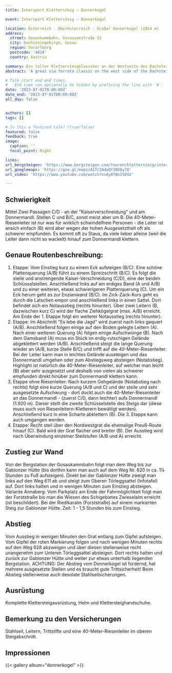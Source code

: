 ```yaml
---
title: Intersport Klettersteig – Donnerkogel

event: Intersport Klettersteig – Donnerkogel

location: Österreich - Oberösterreich - Großer Donnerkogel (2054 m)
address:
  street: Gosaukammbahn, Gosauseestraße 52
  city: Dachsteingebirge, Gosau
  region: Vorarlberg
  postcode: '4824'
  country: Austria

summary: Ein toller Klettersteigklassiker an der Westseite des Dachsteins - Highlight ist eine 40-Meter-Riesenleiter auf der man eine tiefe Schlucht überquert. In vier sehr unterschiedlichen Etappen klettert man am Intersport Klettersteig auf den Großen Donnerkogel. Bei diesem Eisenweg handelt es sich um eines der umstrittensten Klettersteigprojekte in Österreich. Gesamt kommt man auf ein ansprechendes - und bei Benutzung der Riesenleiter auf ein gewaltig ausgesetztes - Klettersteigabenteuer mit fantastischem Dachsteinblick.
abstract: 'A great via ferrata classic on the west side of the Dachstein - highlight is a 40-meter giant ladder on which you cross a deep gorge. In four very different stages, you climb the Intersport via ferrata on the Großer Donnerkogel. This iron route is one of the most controversial via ferrata projects in Austria. Overall, you get an appealing - and when using the giant ladder on a hugely exposed - via ferrata adventure with fantastic Dachstein views.'

# Talk start and end times.
#   End time can optionally be hidden by prefixing the line with `#`.
date: '2023-07-01T0:00:00Z'
date_end: '2023-07-01T00:00:00Z'
all_day: false


authors: []
tags: []

# Is this a featured talk? (true/false)
featured: false
feedback: true
image:
  caption: ''
  focal_point: Right

links:
url_bergsteigen: 'https://www.bergsteigen.com/touren/klettersteig/intersport-klettersteig-donnerkogel/'
url_googlemaps: 'https://goo.gl/maps/A1TC2AdoQY1DXDy78'
url_video: 'https://www.youtube.com/watch?v=Ay8fQnIS6SU'

---
```

## Schwierigkeit

Mittel
Zwei Passagen C/D - an der "Kaiserverschneidung" und am Donnermandl. Stellen C und B/C, sonst meist aber um B.
Die 40-Meter-Riesenleiter ist nur was für wirklich schwindelfreie Personen - die Leiter ist ansich einfach (B) wird aber wegen der hohen Ausgesetztheit oft als schwerer empfunden. Es kommt oft zu Staus, da viele lieber alleine (weil die Leiter dann nicht so wackelt) hinauf zum Donnermandl klettern.

## Genaue Routenbeschreibung:

1. Etappe: Vom Einstieg kurz zu einem Eck aufsteigen (B/C). Eine schöne Plattenquerung (A/B) führt zu einem Spreizschritt (B/C). Es folgt die steile und anstrengende Kaiser-Verschneidung (C/D), eine der beiden Schlüsselstellen. Anschließend links auf ein erdiges Band (A und A/B) und zu einer weiteren, etwas schwierigeren Plattenquerung (C). Um ein Eck herum geht es zur Enzianwand (B/C). Im Zick-Zack-Kurs geht es durch die Latschen empor und anschließend links in einen Sattel. Dort befindet sich ein Notausstieg (rechts hinunter). Über zwei Leitern (B, dazwischen kurz C) wird der flache Ziehkögelgrat (max. A/B) erreicht. Am Ende der 1. Etappe folgt ein weiterer Notausstieg (rechts hinunter).
2. Etappe: Im Abschnitt "Es lebe die Jagd" wird zuerst nach links gequert (A/B). Anschließend folgen einige auf den Boden gelegte Leitern (A). Nach einer weiteren Querung (A) folgen einige Aufschwünge (B). Nach dem Gamsband (A) muss ein Stück im erdig-rutschigen Gelände abgeklettert werden (A/B). Anschließend steigt die lange Querung wieder an (A/B, kurze Stelle B/C) und trifft auf die 40-Meter-Riesenleiter. Bei der Leiter kann man in leichtes Gelände aussteigen und das Donnermandl umgehen oder zum Abstiegsweg absteigen (Notabstieg). Highlight ist natürlich die 40-Meter-Riesenleiter, auf welcher man leicht (B) aber sehr ausgesetzt und deshalb von vielen als schwerer empfunden direkt hinüber zum Donnermandl klettern kann.
3. Etappe ohne Riesenleiter: Nach kurzem Gehgelände (Notabstieg nach rechts) folgt eine kurze Querung (A/B und C) und der steile und sehr ausgesetzte Aufschwung - dort dockt auch die 40-Meter-Riesenleiter an das Donnermandl - (zuerst C/D, dann leichter) aufs Donnermandl (1.920 m). Dieser stellt die zweite Schlüsselstelle des Steigs dar (diese muss auch von Riesenleitern-Kletterern bewältigt werden). Anschließend kurz in eine Scharte abklettern (B). Die 3. Etappe kann auch umgangen werden.
4. Etappe: Recht steil über den Nordwestgrat die ehemalige Preuß-Route hinauf (C). Bald wird der Grat flacher und breiter (B). Der Ausstieg wird nach Überwindung einzelner Steilstufen (A/B und A) erreicht.

## Zustieg zur Wand
Von der Bergstation der Gosaukammbahn folgt man dem Weg bis zur Gablonzer Hütte (bis dorthin kann man auch auf dem Weg Nr. 620 in ca. 1¼ Stunden  zu Fuß aufsteigen). Direkt bei der Gablonzer Hütte zweigt man links auf den Weg 611 ab und steigt zum Oberen Törleggsattel (Infotafel) auf. Dort links halten und in wenigen Minuten zum Einstieg absteigen. 
Variante Annaberg: Vom Parkplatz am Ende der Fahrmöglichkeit folgt man der Forststraße bis man die Wiesen des Schigebietes Zwieselalm erreicht (ist beschildert). Bei der Riedlkaralm (Forststraße) auf einem markierten Steig zur Gablonzer Hütte. Zeit: 1 - 1,5 Stunden bis zum Einstieg.

## Abstieg
Vom Ausstieg in wenigen Minuten den Grat entlang zum Gipfel aufsteigen. Vom Gipfel der roten Markierung folgen und nach wenigen Minuten rechts auf den Weg 628 abzweigen und über diesen stellenweise recht unangenehm zum Unteren Törleggsattel absteigen. Dort rechts halten und zurück zur Gablonzer Hütte und weiter zur etwas unterhalb liegenden Bergstation.
ACHTUNG: Der Abstieg vom Donnerkogel ist fordernd, hat mehrere ausgesetzte Stellen und es braucht gute Trittsicherheit! Beim Abstieg stellenweise auch desolate Stahlseilsicherungen.

## Ausrüstung

Komplette Klettersteigausrüstung, Helm und Klettersteighandschuhe.

## Bemerkung zu den Versicherungen

Stahlseil, Leitern, Trittstifte und eine 40-Meter-Riesenleiter im oberen Steigabschnitt.

## Impressionen

{{< gallery album="donnerkogel" >}}
